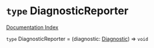 # `type` DiagnosticReporter

[Documentation Index](../README.md)

`type` DiagnosticReporter = (diagnostic: [Diagnostic](../private.interface.Diagnostic/README.md)) => `void`